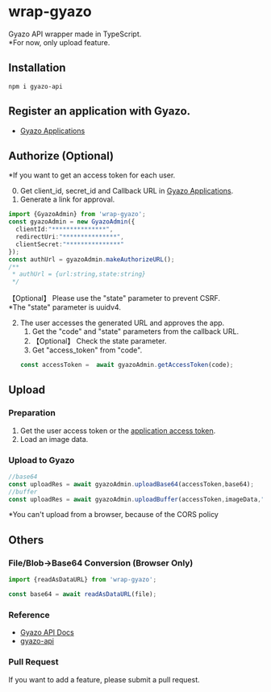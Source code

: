 # wrap-gyazo
Gyazo API wrapper made in TypeScript.  
*For now, only upload feature.


## Installation
`
npm i gyazo-api
`

## Register an application with Gyazo.
+ [Gyazo Applications](https://gyazo.com/oauth/applications)

## Authorize (Optional)
*If you want to get an access token for each user.

0. Get client_id, secret_id and Callback URL in [Gyazo Applications](https://gyazo.com/oauth/applications).
1. Generate a link for approval.  
```typescript
import {GyazoAdmin} from 'wrap-gyazo';
const gyazoAdmin = new GyazoAdmin({
  clientId:"***************",
  redirectUri:"***************",
  clientSecret:"***************"
});
const authUrl = gyazoAdmin.makeAuthorizeURL();
/**
 * authUrl = {url:string,state:string}
 */
```

【Optional】 Please use the "state" parameter to prevent CSRF.  
*The "state" parameter is uuidv4.  

2. The user accesses the generated URL and approves the app.
    1. Get the "code" and "state" parameters from the callback URL.
    2. 【Optional】 Check the state parameter.  
    3. Get "access_token" from "code".
    ```typescript
    const accessToken =  await gyazoAdmin.getAccessToken(code);
    ```

## Upload
### Preparation
1. Get the user access token or the [application access token](https://gyazo.com/oauth/applications).
2. Load an image data.

### Upload to Gyazo
```typescript
//base64
const uploadRes = await gyazoAdmin.uploadBase64(accessToken,base64);
//buffer
const uploadRes = await gyazoAdmin.uploadBuffer(accessToken,imageData,"png")
```
*You can't upload from a browser, because of the CORS policy

## Others
### File/Blob->Base64 Conversion (Browser Only)
```typescript
import {readAsDataURL} from 'wrap-gyazo';

const base64 = await readAsDataURL(file);
```
### Reference
+ [Gyazo API Docs](https://gyazo.com/api/docs)
+ [gyazo-api](https://github.com/shokai/node-gyazo-api)

### Pull Request
If you want to add a feature, please submit a pull request.
